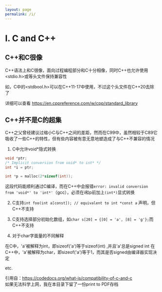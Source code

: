 ```yaml
---
layout: page
permalink: /i/
---
```


# I. C and C++

## C++和C很像

C++语法上和C很像，面向过程编程部分和C十分相像，同时C++也允许使用<stdio.h>或<cstdio>等头文件保持兼容性

如，C中的<stdbool.h>可以在C++11-17中使用<cstdbool>，不过这个头文件在C++20去除了

详细可以查看 https://en.cppreference.com/w/cpp/standard_library

## C++并不是C的超集

C++之父曾经建议过缩小C与C++之间的差距，然而在C99中，虽然相较于C89它吸收了一些C++的特性，但有些内容被有意无意地塑造成了与C++不兼容的情况

1. C中允许void*隐式转换

```C
void *ptr;
/* Implicit conversion from void* to int* */
int *i = ptr;

int *p = malloc(2*sizeof(int));
```
这段代码能顺利通过C编译，而在C++中会报错`error: invalid conversion from 'void*' to 'int*'`（gcc），必须在i和p前加上`(int*)`显式转换


2. C支持`int foo(int a[const]); // equivalent to int *const a` 声明，但C++不支持


3. C支持选择部分初始化数组，如`char s[20] = {[0] = 'a', [8] = 'g'};`而C++不支持


4. 对于char字面量的不同解释

在C中，'a'被解释为int，即sizeof('a')等于sizeof(int) ,并且'a'总是signed int
在C++中，'a'被解释为char，即sizeof('a')等于1，而其是否signed由编译器实现决定

etc.

引用自：https://codedocs.org/what-is/compatibility-of-c-and-c  
如果无法科学上网，我在本目录下留了一份print to PDF存档
